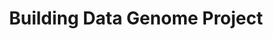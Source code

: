 ---
title: Building Data Genome Project

description: Collaboration with [Princeton CHAOS Lab](https://chaos.princeton.edu/) – A open data set of hundreds of non-residential buildings from around the world with various temporal data mining techniques implemented
people:
  - clayton
image: img/building_data_genome.png
# no-link: true
layout: project
last-updated: 2019-02-31
---